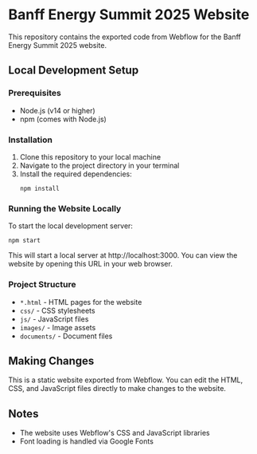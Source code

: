 # Banff Energy Summit 2025 Website

This repository contains the exported code from Webflow for the Banff Energy Summit 2025 website.

## Local Development Setup

### Prerequisites
- Node.js (v14 or higher)
- npm (comes with Node.js)

### Installation
1. Clone this repository to your local machine
2. Navigate to the project directory in your terminal
3. Install the required dependencies:
   ```
   npm install
   ```

### Running the Website Locally
To start the local development server:
```
npm start
```

This will start a local server at http://localhost:3000. You can view the website by opening this URL in your web browser.

### Project Structure
- `*.html` - HTML pages for the website
- `css/` - CSS stylesheets
- `js/` - JavaScript files
- `images/` - Image assets
- `documents/` - Document files

## Making Changes
This is a static website exported from Webflow. You can edit the HTML, CSS, and JavaScript files directly to make changes to the website.

## Notes
- The website uses Webflow's CSS and JavaScript libraries
- Font loading is handled via Google Fonts 